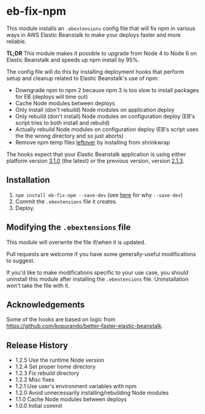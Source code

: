 # eb-fix-npm

This module installs an `.ebextensions` config file that will fix npm in various
ways in AWS Elastic Beanstalk to make your deploys faster and more reliable.

**TL;DR** This module makes it possible to upgrade from Node 4 to Node 6 on Elastic
Beanstalk and speeds up npm install by 95%.

The config file will do this by installing deployment hooks that perform setup
and cleanup related to Elastic Beanstalk's use of npm:

* Downgrade npm to npm 2 because npm 3 is too slow to install packages for EB (deploys will time out)
* Cache Node modules between deploys
* Only install (don't rebuild) Node modules on application deploy
* Only rebuild (don't install) Node modules on configuration deploy (EB's script
tries to both install and rebuild)
* Actually rebuild Node modules on configuration deploy (EB's script uses the
the wrong directory and so just aborts)
* Remove npm temp files [leftover](https://github.com/npm/npm/issues/6855) by installing from shrinkwrap

The hooks expect that your Elastic Beanstalk application is using either platform
version [3.1.0](http://docs.aws.amazon.com/elasticbeanstalk/latest/dg/concepts.platforms.html#concepts.platforms.nodejs)
(the latest) or the previous version, version [2.1.3](http://docs.aws.amazon.com/elasticbeanstalk/latest/dg/platform-history-nodejs.html).

## Installation

1. `npm install eb-fix-npm --save-dev` (see [here](https://github.com/mixmaxhq/install-files/blob/master/README.md#installation) for why `--save-dev`)
2. Commit the `.ebextensions` file it creates.
3. Deploy.

## Modifying the `.ebextensions` file

This module will overwrite the file if/when it is updated.

Pull requests are welcome if you have some generally-useful modifications to
suggest.

If you'd like to make modifications specific to your use case, you should uninstall
this module after installing the `.ebextensions` file. Uninstallation won't take
the file with it.

## Acknowledgements

Some of the hooks are based on logic from https://github.com/kopurando/better-faster-elastic-beanstalk.

## Release History

* 1.2.5 Use the runtime Node version
* 1.2.4 Set proper home directory
* 1.2.3 Fix rebuild directory
* 1.2.2 Misc fixes
* 1.2.1 Use user's environment variables with npm
* 1.2.0 Avoid unnecessarily installing/rebuilding Node modules
* 1.1.0 Cache Node modules between deploys
* 1.0.0 Initial commit
